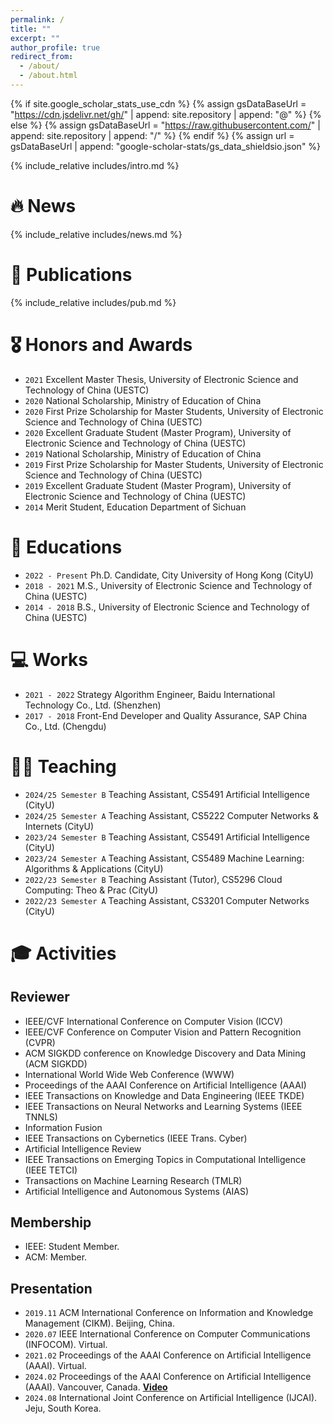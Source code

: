 ```yaml
---
permalink: /
title: ""
excerpt: ""
author_profile: true
redirect_from: 
  - /about/
  - /about.html
---
```


{% if site.google_scholar_stats_use_cdn %}
{% assign gsDataBaseUrl = "https://cdn.jsdelivr.net/gh/" | append: site.repository | append: "@" %}
{% else %}
{% assign gsDataBaseUrl = "https://raw.githubusercontent.com/" | append: site.repository | append: "/" %}
{% endif %}
{% assign url = gsDataBaseUrl | append: "google-scholar-stats/gs_data_shieldsio.json" %}

<span class='anchor' id='about-me'></span>

{% include_relative includes/intro.md %}

# 🔥 News
{% include_relative includes/news.md %}

# 📝 Publications
{% include_relative includes/pub.md %}

# 🎖 Honors and Awards
- ``2021`` Excellent Master Thesis, University of Electronic Science and Technology of China (UESTC)
- ``2020`` National Scholarship, Ministry of Education of China
- ``2020`` First Prize Scholarship for Master Students, University of Electronic Science and Technology of China (UESTC)
- ``2020`` Excellent Graduate Student (Master Program), University of Electronic Science and Technology of China (UESTC)
- ``2019`` National Scholarship, Ministry of Education of China
- ``2019`` First Prize Scholarship for Master Students, University of Electronic Science and Technology of China (UESTC)
- ``2019`` Excellent Graduate Student (Master Program), University of Electronic Science and Technology of China (UESTC)
- ``2014`` Merit Student, Education Department of Sichuan

# 📖 Educations
- ``2022 - Present`` Ph.D. Candidate, City University of Hong Kong (CityU)
- ``2018 - 2021`` M.S., University of Electronic Science and Technology of China (UESTC)
- ``2014 - 2018`` B.S., University of Electronic Science and Technology of China (UESTC)

# 💻 Works
- ``2021 - 2022`` Strategy Algorithm Engineer, Baidu International Technology Co., Ltd. (Shenzhen)
- ``2017 - 2018`` Front-End Developer and Quality Assurance, SAP China Co., Ltd. (Chengdu)

# 🧑‍🏫 Teaching
- ``2024/25 Semester B`` Teaching Assistant, CS5491 Artificial Intelligence (CityU)
- ``2024/25 Semester A`` Teaching Assistant, CS5222 Computer Networks & Internets (CityU)
- ``2023/24 Semester B`` Teaching Assistant, CS5491 Artificial Intelligence (CityU)
- ``2023/24 Semester A`` Teaching Assistant, CS5489 Machine Learning: Algorithms & Applications (CityU)
- ``2022/23 Semester B`` Teaching Assistant (Tutor), CS5296 Cloud Computing: Theo & Prac (CityU)
- ``2022/23 Semester A`` Teaching Assistant, CS3201 Computer Networks (CityU)

# 🎓 Activities
## Reviewer
- IEEE/CVF International Conference on Computer Vision  (ICCV)
- IEEE/CVF Conference on Computer Vision and Pattern Recognition (CVPR)
- ACM SIGKDD conference on Knowledge Discovery and Data Mining (ACM SIGKDD)
- International World Wide Web Conference (WWW)
- Proceedings of the AAAI Conference on Artificial Intelligence (AAAI)
- IEEE Transactions on Knowledge and Data Engineering (IEEE TKDE)
- IEEE Transactions on Neural Networks and Learning Systems (IEEE TNNLS)
- Information Fusion
- IEEE Transactions on Cybernetics (IEEE Trans. Cyber)
- Artificial Intelligence Review
- IEEE Transactions on Emerging Topics in Computational Intelligence (IEEE TETCI)
- Transactions on Machine Learning Research (TMLR)
- Artificial Intelligence and Autonomous Systems (AIAS)

##  Membership
- IEEE: Student Member.
- ACM: Member.

##  Presentation
- ``2019.11`` ACM International Conference on Information and Knowledge Management (CIKM). Beijing, China. 
- ``2020.07`` IEEE International Conference on Computer Communications (INFOCOM). Virtual.
- ``2021.02`` Proceedings of the AAAI Conference on Artificial Intelligence (AAAI). Virtual.
- ``2024.02`` Proceedings of the AAAI Conference on Artificial Intelligence (AAAI). Vancouver, Canada. [**Video**](https://underline.io/lecture/94145-cctr-calibrating-trajectory-prediction-for-uncertainty-aware-motion-planning-in-autonomous-driving)
- ``2024.08`` International Joint Conference on Artificial Intelligence (IJCAI). Jeju, South Korea.
